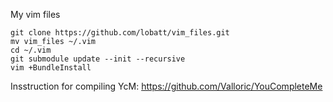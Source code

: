 My vim files

	git clone https://github.com/lobatt/vim_files.git
	mv vim_files ~/.vim
	cd ~/.vim
	git submodule update --init --recursive
	vim +BundleInstall

Insstruction for compiling YcM:
https://github.com/Valloric/YouCompleteMe
